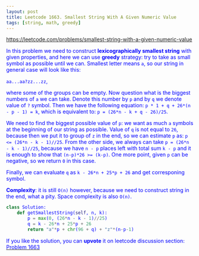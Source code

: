 ```yaml
---
layout: post
title: Leetcode 1663. Smallest String With A Given Numeric Value
tags: [string, math, greedy]
---
```


<a href="https://leetcode.com/problems/smallest-string-with-a-given-numeric-value"> <font color = blue>https://leetcode.com/problems/smallest-string-with-a-given-numeric-value

In this problem we need to construct **lexicographically smallest string** with given properties, and here we can use **greedy** strategy: try to take as small symbol as possible until we can. Smallest letter means `a`, so our string in general case will look like this:

`aa...aa?zz...zz`,

where some of the groups can be empty. Now question what is the biggest numbers of `a` we can take. Denote this number by `p` and by `q` we denote value of `?` symbol. Then we have the following equation:
`p * 1 + q + 26*(n - p - 1) = k`, which is equivalent to:
`p = (26*n - k + q - 26)/25`.

We need to find the biggest possible value of `p`: we want as much `a` symbols at the beginning of our string as possible. Value of `q` is not equal to `26`, because then we put it to group of `z` in the end, so we can estimate `p` as:
`p <= (26*n - k - 1)//25`. From the other side, we always can take `p = (26*n - k - 1)//25`, because we have `n - p` places left with total sum `k - p` and it is enough to show that `(n-p)*26 >= (k-p)`. One more point, given `p` can be negative, so we return `0` in this case.

Finally, we can evaluate `q` as `k - 26*n + 25*p + 26` and get corresponing symbol.

**Complexity**: it is still `O(n)` however, because we need to construct string in the end, what a pity. Space complexity is also `O(n)`.

```python
class Solution:
    def getSmallestString(self, n, k):
        p = max(0, (26*n - k - 1)//25)
        q = k - 26*n + 25*p + 26
        return "a"*p + chr(96 + q) + "z"*(n-p-1)
```

If you like the solution, you can **upvote** it on leetcode discussion section:<a href="https://leetcode.com/problems/smallest-string-with-a-given-numeric-value/discuss/1038740/python-o(n)-math-solution-explained"> <font color = blue>Problem 1663
